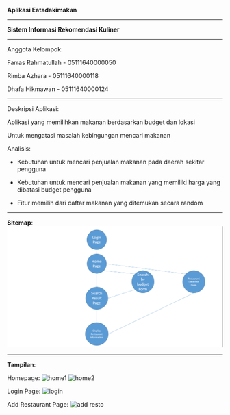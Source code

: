 **Aplikasi Eatadakimakan**

_____________________________________________________________

**Sistem Informasi Rekomendasi Kuliner**

_____________________________________________________________

Anggota Kelompok: 

Farras Rahmatullah - 05111640000050

Rimba Azhara - 05111640000118

Dhafa Hikmawan - 05111640000124

_____________________________________________________________


Deskripsi Aplikasi:

Aplikasi yang memilihkan makanan berdasarkan budget dan lokasi

Untuk mengatasi masalah kebingungan mencari makanan

Analisis:

- Kebutuhan untuk mencari penjualan makanan pada daerah sekitar pengguna

- Kebutuhan untuk mencari penjualan makanan yang memiliki harga yang dibatasi budget pengguna

- Fitur memilih dari daftar makanan yang ditemukan secara random

_____________________________________________________________

**Sitemap**:
![](https://raw.githubusercontent.com/nawamkihafahd/fppbkk/master/Sitemap%20Eatadakimakan.png)


_____________________________________________________________
**Tampilan**:

Homepage:
![home1](https://user-images.githubusercontent.com/32903475/56342743-10de8600-61e3-11e9-8c6a-40ff22e848ed.png)
![home2](https://user-images.githubusercontent.com/32903475/56342747-14720d00-61e3-11e9-8109-f8da368c9a7d.png)

Login Page:
![login](https://user-images.githubusercontent.com/32903475/56342763-1b008480-61e3-11e9-9d34-0698154eef9c.png)

Add Restaurant Page:
![add resto](https://user-images.githubusercontent.com/32903475/56342767-1d62de80-61e3-11e9-9143-e429946bf07e.png)
